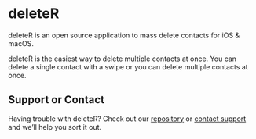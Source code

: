 # deleteR

deleteR is an open source application to mass delete contacts for iOS & macOS.

deleteR is the easiest way to delete multiple contacts at once.
You can delete a single contact with a swipe or you can delete multiple contacts at once.

## Support or Contact

Having trouble with deleteR? Check out our [repository](https://github.com/Plus1XP/deleteR) or [contact support](mailto:evlbrains@protonmail.ch) and we’ll help you sort it out.
